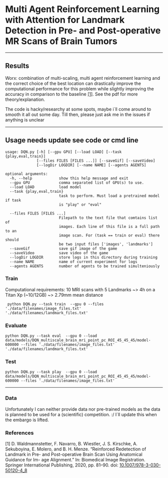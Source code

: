 # Multi Agent Reinforcement Learning with Attention for Landmark Detection in Pre- and Post-operative MR Scans of Brain Tumors



---
## Results


Worx: combination of multi-scaling, multi agent reinforcement learning and the correct choice of the best location can drastically improve the computational performance for this problem while slightly improving the
accuracy in comparison to the baseline [[1]](https://link.springer.com/content/pdf/10.1007/978-3-030-50120-4_8.pdf). See the pdf for more theory/explanation.

The code is hacky/researchy at some spots, maybe i`ll come around to smooth it all out some day.
Till then, please just ask me in the issues if anything is unclear


---

## Usage needs update see code or cmd line
```
usage: DQN.py [-h] [--gpu GPU] [--load LOAD] [--task {play,eval,train}]
              [--files FILES [FILES ...]] [--saveGif] [--saveVideo]
              [--logDir LOGDIR] [--name NAME] [--agents AGENTS]

optional arguments:
  -h, --help            show this help message and exit
  --gpu GPU             comma separated list of GPU(s) to use.
  --load LOAD           load model
  --task {play,eval,train}
                        task to perform. Must load a pretrained model if task
                        is "play" or "eval"
 
  --files FILES [FILES ...]
                        Filepath to the text file that comtains list of
                        images. Each line of this file is a full path to an
                        image scan. For (task == train or eval) there should
                        be two input files ['images', 'landmarks']
  --saveGif             save gif image of the game
  --saveVideo           save video of the game
  --logDir LOGDIR       store logs in this directory during training
  --name NAME           name of current experiment for logs
  --agents AGENTS       number of agents to be trained simulteniously 
```

### Train
Computational requirements: 10 MRI scans with 5 Landmarks ~> 4h on a Titan Xp (~10/12GB) ~> 2.79mm mean distance
```
 python DQN.py --task train  --gpu 0 --files './data/filenames/image_files.txt' './data/filenames/landmark_files.txt'
```

### Evaluate
```
python DQN.py --task eval  --gpu 0 --load data/models/DQN_multiscale_brain_mri_point_pc_ROI_45_45_45/model-600000 --files './data/filenames/image_files.txt' './data/filenames/landmark_files.txt'
```

### Test
```
python DQN.py --task play  --gpu 0 --load data/models/DQN_multiscale_brain_mri_point_pc_ROI_45_45_45/model-600000 --files './data/filenames/image_files.txt'
```
---
### Data
Unfortunately I can neither provide data nor pre-trained models as the data is planned to be used for a (scientific) competition. :/
I`ll update this when the embargo is lifted.

### References
[1] D. Waldmannstetter, F. Navarro, B. Wiestler, J. S. Kirschke, A. Sekuboyina,
E. Molero, and B. H. Menze. “Reinforced Redetection of Landmark in
Pre- and Post-operative Brain Scan Using Anatomical Guidance for Im-
age Alignment.” In: Biomedical Image Registration. Springer International
Publishing, 2020, pp. 81–90. doi: [10.1007/978-3-030-50120-4_8](https://doi.org/10.1007/978-3-030-50120-4_8)

